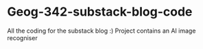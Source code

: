# Geog-342-substack-blog-code
All the coding for the substack blog :)
Project contains an AI image recogniser
